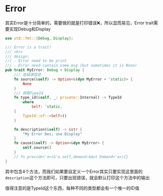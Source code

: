 # Error

其实Error是十分简单的，需要做的就是打印错误❌，所以显而易见，Error trait需要实现Debug和Display

```rust
use std::fmt::{Debug, Display};

/// Error is a trait!
/// <hr>
/// design:
/// - Error need to be print
/// - Error need contain some msg (but sometimes it is None)
pub trait MyError: Debug + Display {
    /// 低级源信息
    fn source(&self) -> Option<&(dyn MyError + 'static)> {
        None
    }
    /// 获取TypeId
    fn type_id(&self, _: private::Internal) -> TypeId
        where
            Self: 'static,
    {
        TypeId::of::<Self>()
    }

    fn description(&self) -> &str {
        "My Error Des; use Display"
    }
    fn cause(&self) -> Option<&dyn MyError> {
        self.source()
    }
    // fn provide<'a>(&'a self,demand:&mut Demand<'a>){}
}
```

其中包含4个方法，而我们如果要自定义一个Error其实只要实现这里面的`description`这个方法即可，只要出现错误，就会默认打印这个方法中的输出

值得注意的是TypeId这个东西，每种不同的类型都会有一个唯一的ID值
